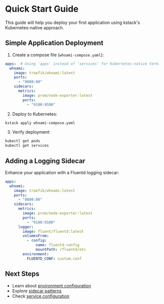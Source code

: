 # Quick Start Guide

This guide will help you deploy your first application using kstack's Kubernetes-native approach.

## Simple Application Deployment

1. Create a compose file (`whoami-compose.yaml`):
```yaml
apps:  # Using 'apps' instead of 'services' for Kubernetes-native terminology
  whoami:
    image: traefik/whoami:latest
    ports:
      - "8080:80"
    sidecars:
      metrics:
        image: prom/node-exporter:latest
        ports:
          - "9100:9100"
```

2. Deploy to Kubernetes:
```bash
kstack apply whoami-compose.yaml
```

3. Verify deployment:
```bash
kubectl get pods
kubectl get services
```

## Adding a Logging Sidecar

Enhance your application with a Fluentd logging sidecar:

```yaml
apps:
  whoami:
    image: traefik/whoami:latest
    ports:
      - "8080:80"
    sidecars:
      metrics:
        image: prom/node-exporter:latest
        ports:
          - "9100:9100"
      logger:
        image: fluent/fluentd:latest
        volumesFrom:
          - config:
              name: fluentd-config
              mountPath: /fluentd/etc
        environment:
          FLUENTD_CONF: custom.conf
```

## Next Steps

- Learn about [environment configuration](../configuration/environment.md)
- Explore [sidecar patterns](../configuration/sidecars.md)
- Check [service configuration](../deployment/services.md)
